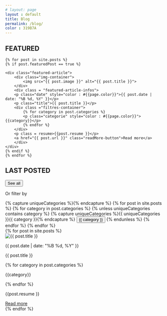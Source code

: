 ```yaml
---
# layout: page
layout : default
title: Blog
permalink: /blog/
color : 319B7A
---
```


<script src="{{ base.url | prepend: site.url }}/assets/js/blog-script.js"></script>

<section>

<h2><i class="fa-solid fa-square" style="color: #{{ page.color }}"></i> FEATURED </h2>

    {% for post in site.posts %}
    {% if post.featuredPost == true %}

    <div class="featured-article">
        <div class="img-container">
            <img src="{{ post.image }}" alt="{{ post.title }}">
        </div>
        <div class = "featured-article-infos">
        <p class="date" style="color : #{{page.color}}">{{ post.date | date: "%B %d, %Y" }}</p>
        <p class="title">{{ post.title }}</p>
        <div class ="filtres-container">
            {% for category in post.categories %}
            <p class="categorie" style="color : #{{page.color}}">{{category}}</p>
            {% endfor %}
        </div>
        <p class = resume>{{post.resume }}</p>
        <a href="{{ post.url }}" class="readMore-button">Read more</a>
        </div>
    </div>
    {% endif %}
    {% endfor %}


<h2><i class="fa-solid fa-square" style="color: #{{ page.color }}"></i> LAST POSTED</h2>

<div class="category-filter">
  <button class="filter-button button-all" style="color: #{{ page.color }}; border: solid 1px #{{ page.color }}" data-category="Toutes les catégories">See all</button>
  <p  class="text-filter" style="color: #{{ page.color }}">Or filter by</p>
      {% capture uniqueCategories %}{% endcapture %}
  {% for post in site.posts %}
    {% for category in post.categories %}
      {% unless uniqueCategories contains category %}
        {% capture uniqueCategories %}{{ uniqueCategories }}{{ category }}{% endcapture %}
        <button class="filter-button" style="color: #{{ page.color }}; border: solid 1px #{{ page.color }}" data-category="{{ category }}">{{ category }}</button>
      {% endunless %}
    {% endfor %}
  {% endfor %}
</div>

<div class="articles">
    {% for post in site.posts %}
    <div class="article">
        <div class="img-container">
            <img src="{{ post.image }}" alt="{{ post.title }}">
        </div>
        <p class="date" style="color : #{{page.color}}">{{ post.date | date: "%B %d, %Y" }}</p>
        <p class="title">{{ post.title }}</p>
        <div class ="filtres-container">
            {% for category in post.categories %}
            <p class = "categorie" style="color : #{{page.color}}">{{category}}</p>
            {% endfor %}
        </div>
        <p class="resume">{{post.resume }}</p>
        <a href="{{ post.url }}" class="readMore-button">Read more</a>
    </div>
    {% endfor %}
</div>


</section>
